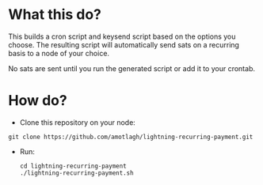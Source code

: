 # What this do?
This builds a cron script and keysend script based on the options you choose. The resulting script will automatically send sats on a recurring basis to a node of your choice.

No sats are sent until you run the generated script or add it to your crontab. 

# How do?

* Clone this repository on your node: 
  
```git clone https://github.com/amotlagh/lightning-recurring-payment.git```

* Run:
  
  ```
  cd lightning-recurring-payment
  ./lightning-recurring-payment.sh
  ```


